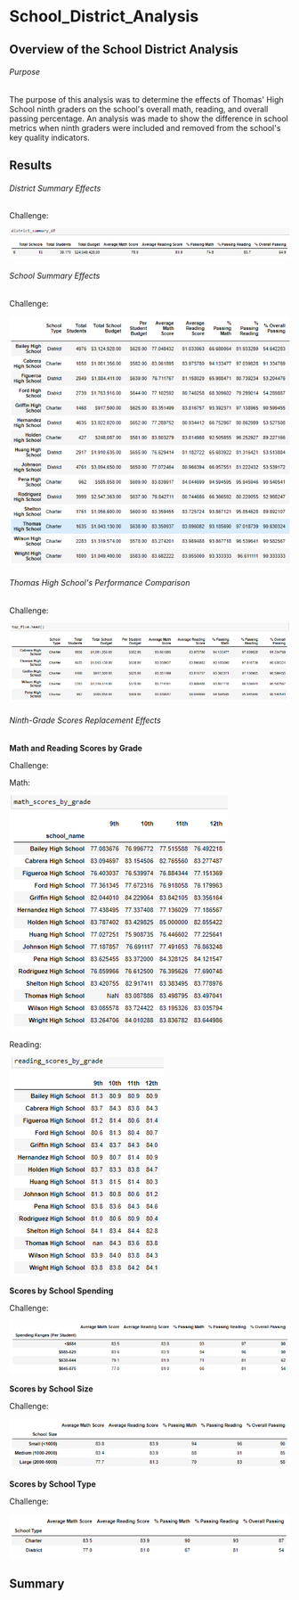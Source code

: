 # School_District_Analysis

## Overview of the School District Analysis

###### Purpose

The purpose of this analysis was to determine the effects of Thomas' High School ninth graders on the school's overall math, reading, and overall passing percentage. An analysis was made to show the difference in school metrics when ninth graders were included and removed from the school's key quality indicators.

## Results

###### District Summary Effects

Challenge:

![alt text](https://github.com/CCoelho372/School_District_Analysis/blob/main/District_Summary_Challenge.PNG)


###### School Summary Effects

Challenge:

![alt text](https://github.com/CCoelho372/School_District_Analysis/blob/main/List_Schools.PNG)


###### Thomas High School's Performance Comparison

Challenge:

![alt text](https://github.com/CCoelho372/School_District_Analysis/blob/main/Top_five_Summary_Challenge.PNG)


###### Ninth-Grade Scores Replacement Effects

**Math and Reading Scores by Grade**

Challenge: 

Math:

![alt text](https://github.com/CCoelho372/School_District_Analysis/blob/main/Math_Scores_Grade_Challenge.PNG)

Reading:

![alt text](https://github.com/CCoelho372/School_District_Analysis/blob/main/Reading_Scores_Grade_Challenge.PNG)

**Scores by School Spending**

Challenge:

![alt text](https://github.com/CCoelho372/School_District_Analysis/blob/main/Spending_Comp_Challenge.PNG)

**Scores by School Size**

Challenge:

![alt text](https://github.com/CCoelho372/School_District_Analysis/blob/main/School_Size_Comp_Challenge.PNG)

**Scores by School Type**

Challenge:

![alt text](https://github.com/CCoelho372/School_District_Analysis/blob/main/School_Type_Comp_Challenge.PNG)


## Summary
